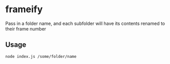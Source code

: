 # frameify

Pass in a folder name, and each subfolder will have its contents renamed to their frame number

## Usage

`node index.js /some/folder/name`


